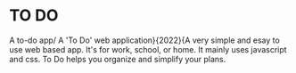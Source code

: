# TO DO
 A to-do app/ 
A 'To Do' web application}{2022}{A very simple and esay to use web based app. It's for work, school, or home. It mainly uses javascript and css. To Do helps you organize and simplify your plans.
